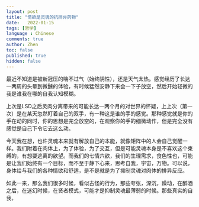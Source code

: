 ```yaml
---
layout: post
title: "情欲是灵魂的抗排异药物"
date:   2022-01-15
tags: [哲学]
language : Chinese
comments: true
author: Zhen
toc: false
published: true
hidden: false
---
```

最近不知道是被新冠压的喘不过气（始终阴性），还是天气太热。感觉经历了长达一两周的头晕到微醺的体验，有时候猛然安静下来会一下子放空，然后开始轻微的我是谁我在哪的自我认知模糊。

上次是LSD之后灵肉分离带来的可能长达一两个月的对世界的怀疑，上上次（第一次）是在某天忽然盯着自己的双手，有一种这是谁的手的感觉。那种感觉就是你的手在动的同时，你的思想是完全放空的，在观察你的手的细微动作，但是完全没有感觉是自己下令它去这么动。

今天我在想，也许灵魂本来就有解放自己的本能，就像矩阵中的人会自己觉醒一样。我们附着在肉体上，为了体验，为了交互，但是可能灵魂本身是不喜欢这个束缚的，有想要逃离的欲望。而我们的七情六欲，我们的生理需求，食色性也，可能是让我们始终有一个目标，而不至于静下心来，思考自我，宇宙，万物。可以说，身体给与我们的各种情欲和舒适，是不是就是为了抑制灵魂对肉体的排异反应。

如此一来，那么我们很多时候，看似古怪的行为，那些夸张，深沉，躁动，在醉酒之后，在迷幻时候，在贤者模式，可能才是抑制灵魂最薄弱的时候。那些真实的自我，
<!--stackedit_data:
eyJoaXN0b3J5IjpbMTc3NTkwOTkzMV19
-->